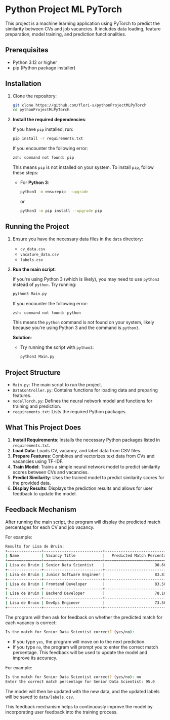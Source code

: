 # Python Project ML PyTorch

This project is a machine learning application using PyTorch to predict the similarity between CVs and job vacancies. It includes data loading, feature preparation, model training, and prediction functionalities.

## Prerequisites

- Python 3.12 or higher
- pip (Python package installer)

## Installation

1. Clone the repository:

    ```sh
    git clone https://github.com/flori-s/pythonProjectMLPyTorch
    cd pythonProjectMLPyTorch
    ```

2. **Install the required dependencies**:

    If you have `pip` installed, run:

    ```sh
    pip install -r requirements.txt
    ```

    If you encounter the following error:

    ```sh
    zsh: command not found: pip
    ```

    This means `pip` is not installed on your system. To install `pip`, follow these steps:

    - For **Python 3**:

      ```sh
      python3 -m ensurepip --upgrade
      ```

      or

      ```sh
      python3 -m pip install --upgrade pip
      ```

## Running the Project

1. Ensure you have the necessary data files in the `data` directory:
    - `cv_data.csv`
    - `vacature_data.csv`
    - `labels.csv`

2. **Run the main script**:

    If you're using Python 3 (which is likely), you may need to use `python3` instead of `python`. Try running:

    ```sh
    python3 Main.py
    ```

    If you encounter the following error:

    ```sh
    zsh: command not found: python
    ```

    This means the `python` command is not found on your system, likely because you're using Python 3 and the command is `python3`. 

    **Solution**:
    - Try running the script with `python3`:

      ```sh
      python3 Main.py

## Project Structure

- `Main.py`: The main script to run the project.
- `DataController.py`: Contains functions for loading data and preparing features.
- `modelTorch.py`: Defines the neural network model and functions for training and prediction.
- `requirements.txt`: Lists the required Python packages.

## What This Project Does

1. **Install Requirements**: Installs the necessary Python packages listed in `requirements.txt`.
2. **Load Data**: Loads CV, vacancy, and label data from CSV files.
3. **Prepare Features**: Combines and vectorizes text data from CVs and vacancies using TF-IDF.
4. **Train Model**: Trains a simple neural network model to predict similarity scores between CVs and vacancies.
5. **Predict Similarity**: Uses the trained model to predict similarity scores for the provided data.
6. **Display Results**: Displays the prediction results and allows for user feedback to update the model.


## Feedback Mechanism

After running the main script, the program will display the predicted match percentages for each CV and job vacancy. 

For example:

``` sh
Results for Lisa de Bruin:
+---------------+--------------------------+------------------------------+
| Name          | Vacancy Title            |   Predicted Match Percentage |
+===============+==========================+==============================+
| Lisa de Bruin | Senior Data Scientist    |                      90.6602 |
+---------------+--------------------------+------------------------------+
| Lisa de Bruin | Junior Software Engineer |                      83.8105 |
+---------------+--------------------------+------------------------------+
| Lisa de Bruin | Frontend Developer       |                      83.5005 |
+---------------+--------------------------+------------------------------+
| Lisa de Bruin | Backend Developer        |                      78.1615 |
+---------------+--------------------------+------------------------------+
| Lisa de Bruin | DevOps Engineer          |                      73.5628 |
+---------------+--------------------------+------------------------------+
```
The program will then ask for feedback on whether the predicted match for each vacancy is correct:
``` sh
Is the match for Senior Data Scientist correct? (yes/no):
```
- If you type `yes`, the program will move on to the next prediction.
- If you type `no`, the program will prompt you to enter the correct match percentage. This feedback will be used to update the model and improve its accuracy.

For example:
``` sh
Is the match for Senior Data Scientist correct? (yes/no): no
Enter the correct match percentage for Senior Data Scientist: 95.0
```
The model will then be updated with the new data, and the updated labels will be saved to `data/labels.csv`.

This feedback mechanism helps to continuously improve the model by incorporating user feedback into the training process.
